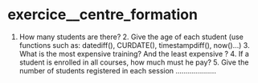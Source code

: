 # exercice__centre_formation
1. How many students are there? 2. Give the age of each student (use functions such as: datediff(), CURDATE(), timestampdiff(), now()…) 3. What is the most expensive training? And the least expensive ? 4. If a student is enrolled in all courses, how much must he pay? 5. Give the number of students registered in each session ....................
